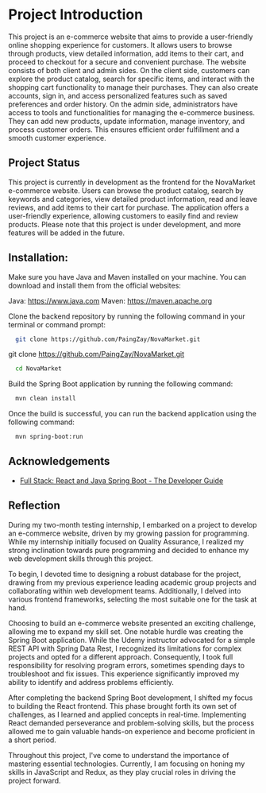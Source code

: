 # Project Introduction
This project is an e-commerce website that aims to provide a user-friendly online shopping experience for customers. It allows users to browse through products, view detailed information, add items to their cart, and proceed to checkout for a secure and convenient purchase.
The website consists of both client and admin sides. On the client side, customers can explore the product catalog, search for specific items, and interact with the shopping cart functionality to manage their purchases. They can also create accounts, sign in, and access personalized features such as saved preferences and order history.
On the admin side, administrators have access to tools and functionalities for managing the e-commerce business. They can add new products, update information, manage inventory, and process customer orders. This ensures efficient order fulfillment and a smooth customer experience.


## Project Status

This project is currently in development as the frontend for the NovaMarket e-commerce website. Users can browse the product catalog, search by keywords and categories, view detailed product information, read and leave reviews, and add items to their cart for purchase. The application offers a user-friendly experience, allowing customers to easily find and review products. Please note that this project is under development, and more features will be added in the future.


## Installation:
Make sure you have Java and Maven installed on your machine. You can download and install them from the official websites:

Java: https://www.java.com
Maven: https://maven.apache.org


Clone the backend repository by running the following command in your terminal or command prompt:
```bash
  git clone https://github.com/PaingZay/NovaMarket.git
```

git clone https://github.com/PaingZay/NovaMarket.git
```bash
  cd NovaMarket
```

Build the Spring Boot application by running the following command:
```bash
  mvn clean install
```

Once the build is successful, you can run the backend application using the following command:
```bash
  mvn spring-boot:run
```


## Acknowledgements

 - [Full Stack: React and Java Spring Boot - The Developer Guide](https://www.udemy.com/course/full-stack-react-and-java-spring-boot-the-developer-guide/)


## Reflection

During my two-month testing internship, I embarked on a project to develop an e-commerce website, driven by my growing passion for programming. While my internship initially focused on Quality Assurance, I realized my strong inclination towards pure programming and decided to enhance my web development skills through this project.

To begin, I devoted time to designing a robust database for the project, drawing from my previous experience leading academic group projects and collaborating within web development teams. Additionally, I delved into various frontend frameworks, selecting the most suitable one for the task at hand.

Choosing to build an e-commerce website presented an exciting challenge, allowing me to expand my skill set. One notable hurdle was creating the Spring Boot application. While the Udemy instructor advocated for a simple REST API with Spring Data Rest, I recognized its limitations for complex projects and opted for a different approach. Consequently, I took full responsibility for resolving program errors, sometimes spending days to troubleshoot and fix issues. This experience significantly improved my ability to identify and address problems efficiently.

After completing the backend Spring Boot development, I shifted my focus to building the React frontend. This phase brought forth its own set of challenges, as I learned and applied concepts in real-time. Implementing React demanded perseverance and problem-solving skills, but the process allowed me to gain valuable hands-on experience and become proficient in a short period.

Throughout this project, I've come to understand the importance of mastering essential technologies. Currently, I am focusing on honing my skills in JavaScript and Redux, as they play crucial roles in driving the project forward.




